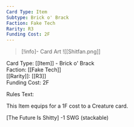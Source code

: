 ```yaml
---
Card Type: Item
Subtype: Brick o' Brack
Faction: Fake Tech
Rarity: R3
Funding Cost: 2F
---
```

> [!info]- Card Art
> ![[Shitfan.png]]

Card Type: [[Item]] - Brick o' Brack  
Faction: [[Fake Tech]]  
[[Rarity]]: [[R3]]  
Funding Cost: 2F  

Rules Text:  

This Item equips for a 1F cost to a Creature card.  

[The Future Is Shitty] -1 SWG (stackable)  